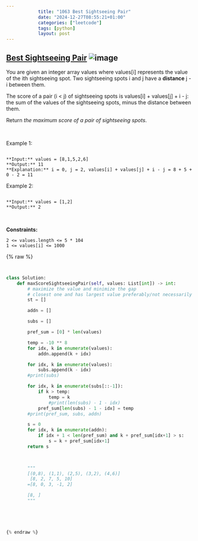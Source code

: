 ```yaml
---
            title: "1063 Best Sightseeing Pair"
            date: "2024-12-27T08:55:21+01:00"
            categories: ["leetcode"]
            tags: [python]
            layout: post
---
```

            
## [Best Sightseeing Pair](https://leetcode.com/problems/best-sightseeing-pair) ![image](https://img.shields.io/badge/Difficulty-Medium-orange)

You are given an integer array values where values[i] represents the value of the ith sightseeing spot. Two sightseeing spots i and j have a **distance** j - i between them.

The score of a pair (i < j) of sightseeing spots is values[i] + values[j] + i - j: the sum of the values of the sightseeing spots, minus the distance between them.

Return *the maximum score of a pair of sightseeing spots*.

 

Example 1:

```

**Input:** values = [8,1,5,2,6]
**Output:** 11
**Explanation:** i = 0, j = 2, values[i] + values[j] + i - j = 8 + 5 + 0 - 2 = 11

```

Example 2:

```

**Input:** values = [1,2]
**Output:** 2

```

 

**Constraints:**

	2 <= values.length <= 5 * 104
	1 <= values[i] <= 1000

{% raw %}


```python


class Solution:
    def maxScoreSightseeingPair(self, values: List[int]) -> int:
        # maximize the value and minimize the gap
        # closest one and has largest value preferably/not necessarily larger than itself
        st = []

        addn = []

        subs = []

        pref_sum = [0] * len(values) 

        temp = -10 ** 8
        for idx, k in enumerate(values):
            addn.append(k + idx)

        for idx, k in enumerate(values):
            subs.append(k - idx)
        #print(subs)

        for idx, k in enumerate(subs[::-1]):
            if k > temp:
                temp = k
                #print(len(subs) - 1 - idx)
            pref_sum[len(subs) - 1 - idx] = temp
        #print(pref_sum, subs, addn)

        s = 0
        for idx, k in enumerate(addn):
            if idx + 1 < len(pref_sum) and k + pref_sum[idx+1] > s:
                s = k + pref_sum[idx+1]
        return s

        

        """
        [(0,8), (1,1), (2,5), (3,2), (4,6)]
         [8, 2, 7, 5, 10]
        =[8, 0, 3, -1, 2]

        [8, ]
        """





{% endraw %}
```
